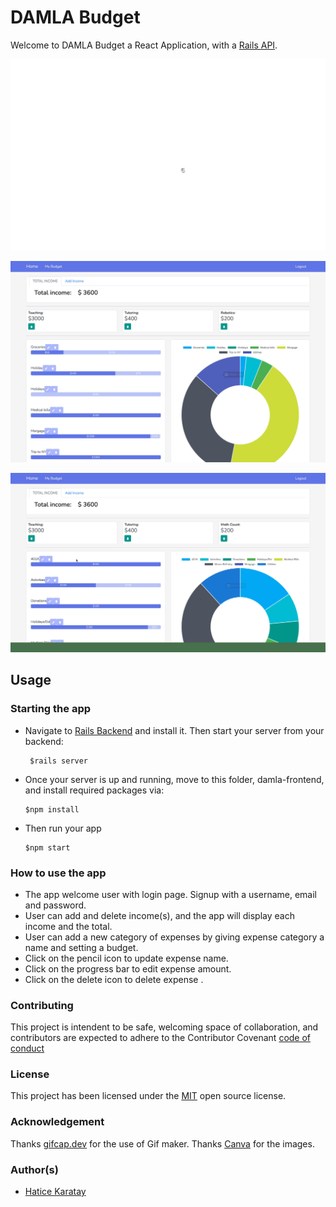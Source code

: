 # DAMLA Budget
 Welcome to DAMLA Budget a React Application, with a [Rails API](https://github.com/haticekaratay/damla-backend). 

 ![Alt Text](public/login.gif?raw=true)


 ![Alt Text](public/income.gif?raw=true)


 ![Alt Text](public/editExpense.gif?raw=true)

## Usage
### Starting the app
 - Navigate to [Rails Backend](https://github.com/haticekaratay/damla-backend) and install it. Then start your server from your backend:
   ```
    $rails server
   ```
 - Once your server is up and running, move to this folder, damla-frontend, and install required packages via:
    ```
    $npm install
    ```
 - Then run your app
    ```
    $npm start
    ```
  
### How to use the app
 - The app welcome user with login page. Signup with a username, email and password.
 - User can add and delete income(s), and the app will display each income and the total.
 - User can add a new category of expenses by giving expense category a name and setting a budget.
 - Click on the pencil icon to update expense name.
 - Click on the progress bar to edit expense amount.
 - Click on the delete icon to delete expense .

### Contributing
This project is intendent to be safe, welcoming space of collaboration, and contributors are expected to adhere to the Contributor Covenant [code of conduct](https://github.com/haticekaratay/damla-frontend/blob/master/CODE_OF_CONDUCT.md)

### License 
This project has been licensed under the [MIT](https://github.com/haticekaratay/damla-frontend/blob/master/LICENSE) open source license.

### Acknowledgement
Thanks [gifcap.dev](https://github.com/joaomoreno/gifcap) for the use of Gif maker.
Thanks [Canva](https://www.canva.com/) for the images.

### Author(s)
* [Hatice Karatay](https://github.com/haticekaratay)
